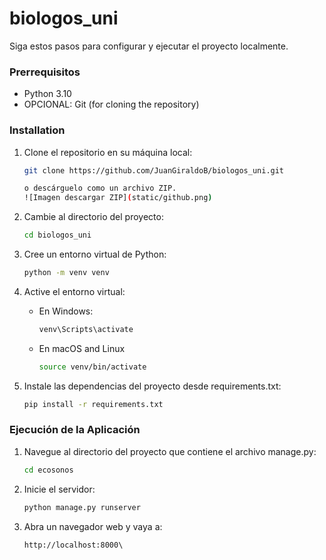 # biologos_uni

Siga estos pasos para configurar y ejecutar el proyecto localmente.


### Prerrequisitos

- Python 3.10
- OPCIONAL: Git (for cloning the repository)

### Installation

1. Clone el repositorio en su máquina local:

   ```bash
   git clone https://github.com/JuanGiraldoB/biologos_uni.git

   o descárguelo como un archivo ZIP.
   ![Imagen descargar ZIP](static/github.png)


2. Cambie al directorio del proyecto:

   ```bash
   cd biologos_uni

3. Cree un entorno virtual de Python:

    ```bash
   python -m venv venv

4. Active el entorno virtual:

    * En Windows:
        ```bash
        venv\Scripts\activate

    * En macOS and Linux
        ```bash
        source venv/bin/activate

5. Instale las dependencias del proyecto desde requirements.txt:

    ```bash
    pip install -r requirements.txt


### Ejecución de la Aplicación
1. Navegue al directorio del proyecto que contiene el archivo manage.py:
    ```bash
    cd ecosonos

2. Inicie el servidor:
    ```bash
    python manage.py runserver

3. Abra un navegador web y vaya a:
    ```
    http://localhost:8000\